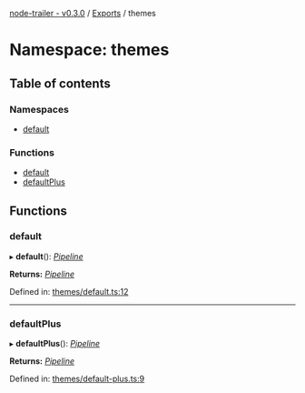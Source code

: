 [node-trailer - v0.3.0](../README.md) / [Exports](../modules.md) / themes

# Namespace: themes

## Table of contents

### Namespaces

- [default](themes.default.md)

### Functions

- [default](themes.md#default)
- [defaultPlus](themes.md#defaultplus)

## Functions

### default

▸ **default**(): [*Pipeline*](../interfaces/pipeline.md)

**Returns:** [*Pipeline*](../interfaces/pipeline.md)

Defined in: [themes/default.ts:12](https://github.com/plylrnsdy/node-trailer/blob/9f823be/src/themes/default.ts#L12)

___

### defaultPlus

▸ **defaultPlus**(): [*Pipeline*](../interfaces/pipeline.md)

**Returns:** [*Pipeline*](../interfaces/pipeline.md)

Defined in: [themes/default-plus.ts:9](https://github.com/plylrnsdy/node-trailer/blob/9f823be/src/themes/default-plus.ts#L9)
